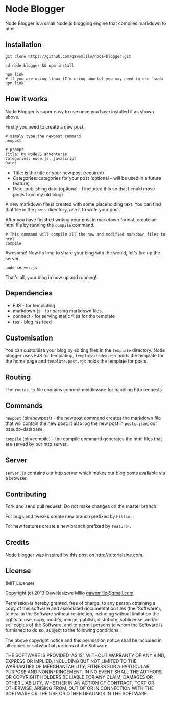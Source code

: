 # Node Blogger

Node Blogger is a small Node.js blogging engine that compiles markdown to html.

## Installation
```
git clone https://github.com/qawemlilo/node-blogger.git

cd node-blogger && npm install

npm link
# if you are using linux (I'm using ubuntu) you may need to use `sudo npm link`
```

## How it works
Node Blogger is super easy to use once you have installed it as shown above.

Firstly you need to create a new post:

```
# simply type the newpost command
newpost

# prompt
Title: My NodeJS adventures
Categories: node.js, javascript
Date: 
````

 - Title: is the title of your new post (required)
 - Categories: categories for your post (optional - will be used in a future feature)
 - Date: publishing date (optional - I included this so that I could move posts from my old blog)
 
A new markdown file is created with some placeholding text. You can find that file in the `posts` directory, use it to write your post.

After you have finished writing your post in markdown format, create an html file by running the `compile` command.

```
# This command will compile all the new and modified markdown files to html
compile
```

Awesome! Now its time to share your blog with the would, let's fire up the server.

```
node server.js
```

That's all, your blog in now up and running!

## Dependencies
 - EJS -  for templating
 - markdown-js - for parsing markdown files.
 - connect - for serving static files for the template
 - rss - blog rss feed
 
## Customisation
You can customise your blog by editing files in the `template` directory. Node blogger uses EJS for templating, `template/index.ejs` holds the template for the home page and `template/post.ejs` holds the template for posts. 


## Routing
The `routes.js` file contains connect middleware for handling http requests.

## Commands
`newpost` (bin/newpost) - the newpost command creates the markdown file that will contain the new post. It also log the new post in `posts.json`, our pseudo-database.

`compile` (bin/compile) - the compile command generates the html files that are served by our http server.

## Server
`server.js` contains our http server which makes our blog posts available via a browser.


## Contributing
Fork and send pull request. Do not make changes on the master branch.

For bugs and tweaks create new branch prefixed by `hitfix-`.

For new features create a new branch prefixed by `feature-`.

        
  
## Credits
Node blogger was inspired by [this post](http://tutorialzine.com/2013/03/simple-php-blogging-system) on http://tutorialzine.com.




## License

(MIT License)

Copyright (c) 2013 Qawelesizwe Mlilo <qawemlilo@gmail.com>

Permission is hereby granted, free of charge, to any person obtaining a copy of this software and associated documentation files (the 'Software'), to deal in the Software without restriction, including without limitation the rights to use, copy, modify, merge, publish, distribute, sublicense, and/or sell copies of the Software, and to permit persons to whom the Software is furnished to do so, subject to the following conditions:

The above copyright notice and this permission notice shall be included in all copies or substantial portions of the Software.

THE SOFTWARE IS PROVIDED 'AS IS', WITHOUT WARRANTY OF ANY KIND, EXPRESS OR IMPLIED, INCLUDING BUT NOT LIMITED TO THE WARRANTIES OF MERCHANTABILITY, FITNESS FOR A PARTICULAR PURPOSE AND NONINFRINGEMENT. IN NO EVENT SHALL THE AUTHORS OR COPYRIGHT HOLDERS BE LIABLE FOR ANY CLAIM, DAMAGES OR OTHER LIABILITY, WHETHER IN AN ACTION OF CONTRACT, TORT OR OTHERWISE, ARISING FROM, OUT OF OR IN CONNECTION WITH THE SOFTWARE OR THE USE OR OTHER DEALINGS IN THE SOFTWARE.
